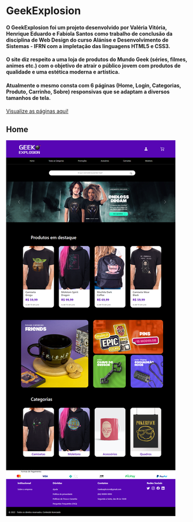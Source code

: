 # GeekExplosion
 
#### O GeekExplosion foi um projeto desenvolvido por Valéria Vitória, Henrique Eduardo e Fabíola Santos como trabalho de conclusão da disciplina de Web Design do curso Alánise e Desenvolvimento de Sistemas - IFRN com a impletação das linguagens HTML5 e CSS3.

#### O site diz respeito a uma loja de produtos do Mundo Geek (séries, filmes, animes etc.) com o objetivo de atrair o público jovem com produtos de qualidade e uma estética moderna e artística.

#### Atualmente o mesmo consta com 6 páginas (Home, Login, Categorias, Produto, Carrinho, Sobre) responsivas que se adaptam a diversos tamanhos de tela.
<a href="SCREENSHOTS SITE"> Visualize as páginas aqui! </a>

## Home 
<img src="SCREENSHOTS SITE\127.0.0.1_5501_HOME_index.html.png">
